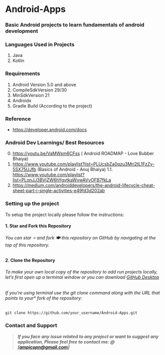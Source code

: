 # Android-Apps
### Basic Android projects to learn fundamentals of android development 

### Languages Used in Projects
1. Java
2. Kotlin


### Requirements
1. Android Version 5.0 and above
2. CompileSdkVersion 29/30
3. MinSdkVersion 21
4. Androidx
5. Gradle Build (According to the project)

### Reference
 - https://developer.android.com/docs

### Android Dev Learnings/ Best Resources
0. https://youtu.be/VaMWsm6CFss ( Android ROADMAP - Love Bubber Bhaiya)
1. https://www.youtube.com/playlist?list=PLUcsbZa0qzu3Mri2tL1FzZy-5SX75UJfb (Basics of Android - Anuj Bhaiya)
1.1. https://www.youtube.com/playlist?list=PLonJJ3BVjZW6hYgvtkaWvwAVvOFB7fkLa
2. https://medium.com/androiddevelopers/the-android-lifecycle-cheat-sheet-part-i-single-activities-e49fd3d202ab


### Setting up the project

To setup the project locally please follow the instructions:
#### 1. Star and Fork this Repository
###### You can star ⭐ and fork 🍽️ this repository on GitHub by navigating at the top of this repository.

#### 2. Clone the Repository
###### To make your own local copy of the repository to add run projects locally, let’s first open up a terminal window or you can download [GitHub Desktop](https://desktop.github.com/)

###### If you're using terminal use the git clone command along with the URL that points to your* fork of the repository:
```
git clone https://github.com/your_username/Android-Apps.git
```

### Contact and Support
> **_If you face any issue related to any project or want to suggest any application, Please feel free to contact me:   @ [ampicopn@gmail.com]_**
